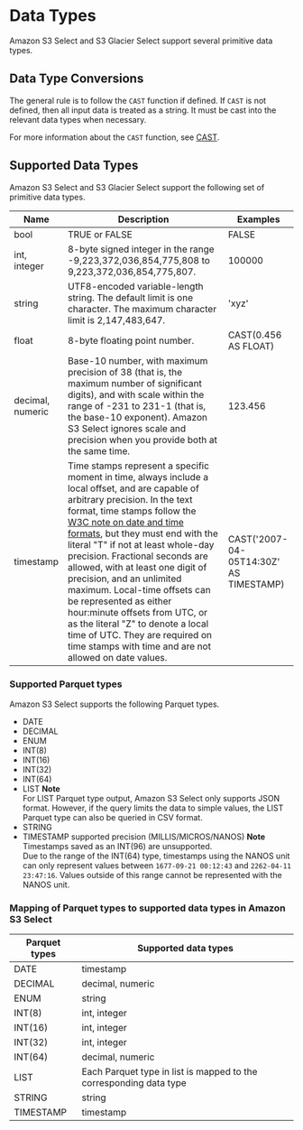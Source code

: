 # Data Types<a name="s3-glacier-select-sql-reference-data-types"></a>

Amazon S3 Select and S3 Glacier Select support several primitive data types\.

## Data Type Conversions<a name="s3-glacier-select-sql-reference-data-conversion"></a>

The general rule is to follow the `CAST` function if defined\. If `CAST` is not defined, then all input data is treated as a string\. It must be cast into the relevant data types when necessary\.

For more information about the `CAST` function, see [CAST](s3-glacier-select-sql-reference-conversion.md#s3-glacier-select-sql-reference-cast)\.

## Supported Data Types<a name="s3-glacier-select-sql-reference-supported-data-types"></a>

Amazon S3 Select and S3 Glacier Select support the following set of primitive data types\.


|  Name  |  Description  |  Examples  | 
| --- | --- | --- | 
| bool | TRUE or FALSE | FALSE | 
| int, integer | 8\-byte signed integer in the range \-9,223,372,036,854,775,808 to 9,223,372,036,854,775,807\.  | 100000 | 
| string | UTF8\-encoded variable\-length string\. The default limit is one character\. The maximum character limit is 2,147,483,647\.  | 'xyz' | 
| float | 8\-byte floating point number\.  | CAST\(0\.456 AS FLOAT\) | 
| decimal, numeric |  Base\-10 number, with maximum precision of 38 \(that is, the maximum number of significant digits\), and with scale within the range of \-231 to 231\-1 \(that is, the base\-10 exponent\)\. Amazon S3 Select ignores scale and precision when you provide both at the same time\.   | 123\.456  | 
| timestamp |  Time stamps represent a specific moment in time, always include a local offset, and are capable of arbitrary precision\. In the text format, time stamps follow the [W3C note on date and time formats](https://www.w3.org/TR/NOTE-datetime), but they must end with the literal "T" if not at least whole\-day precision\. Fractional seconds are allowed, with at least one digit of precision, and an unlimited maximum\. Local\-time offsets can be represented as either hour:minute offsets from UTC, or as the literal "Z" to denote a local time of UTC\. They are required on time stamps with time and are not allowed on date values\.  | CAST\('2007\-04\-05T14:30Z' AS TIMESTAMP\) | 

### Supported Parquet types<a name="s3-glacier-select-sql-reference-supported-data-types-parquet"></a>

Amazon S3 Select supports the following Parquet types\.
+ DATE
+ DECIMAL
+ ENUM
+ INT\(8\)
+ INT\(16\)
+ INT\(32\)
+ INT\(64\)
+ LIST
**Note**  
For LIST Parquet type output, Amazon S3 Select only supports JSON format\. However, if the query limits the data to simple values, the LIST Parquet type can also be queried in CSV format\.
+ STRING
+ TIMESTAMP supported precision \(MILLIS/MICROS/NANOS\)
**Note**  
Timestamps saved as an INT\(96\) are unsupported\.   
Due to the range of the INT\(64\) type, timestamps using the NANOS unit can only represent values between `1677-09-21 00:12:43` and `2262-04-11 23:47:16`\. Values outside of this range cannot be represented with the NANOS unit\.

### Mapping of Parquet types to supported data types in Amazon S3 Select<a name="s3-glacier-select-sql-reference-supported-data-types-parquet-mapping"></a>


| Parquet types | Supported data types | 
| --- | --- | 
| DATE |  timestamp  | 
|  DECIMAL  |  decimal, numeric  | 
|  ENUM  |  string  | 
|  INT\(8\)  |  int, integer  | 
|  INT\(16\)  | int, integer | 
| INT\(32\) | int, integer | 
|  INT\(64\)  |  decimal, numeric  | 
|  LIST  |  Each Parquet type in list is mapped to the corresponding data type  | 
|  STRING  |  string  | 
|  TIMESTAMP  |  timestamp  | 